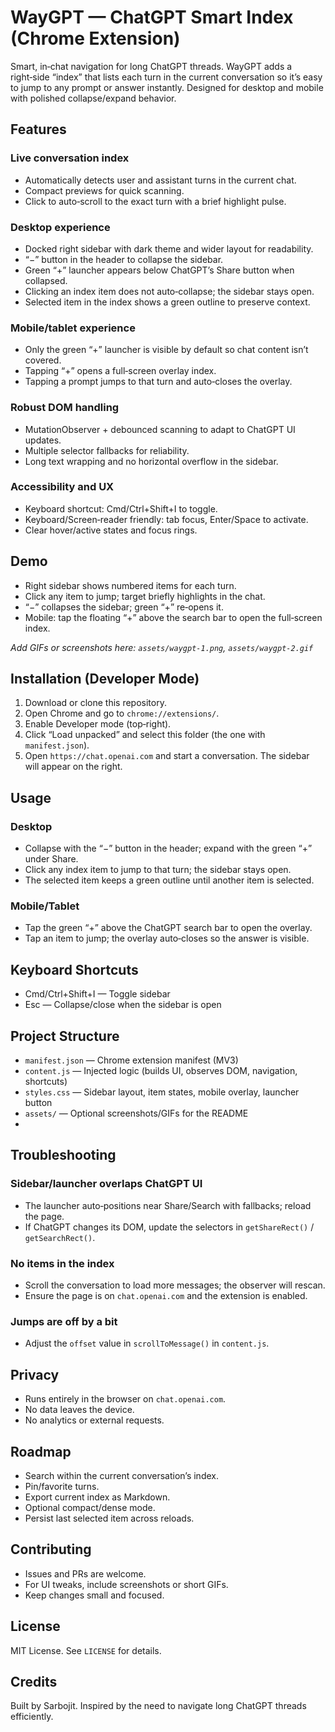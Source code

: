 # WayGPT — ChatGPT Smart Index (Chrome Extension)

Smart, in‑chat navigation for long ChatGPT threads. WayGPT adds a right‑side “index” that lists each turn in the current conversation so it’s easy to jump to any prompt or answer instantly. Designed for desktop and mobile with polished collapse/expand behavior.

## Features

### Live conversation index
- Automatically detects user and assistant turns in the current chat.
- Compact previews for quick scanning.
- Click to auto‑scroll to the exact turn with a brief highlight pulse.

### Desktop experience
- Docked right sidebar with dark theme and wider layout for readability.
- “−” button in the header to collapse the sidebar.
- Green “+” launcher appears below ChatGPT’s Share button when collapsed.
- Clicking an index item does not auto‑collapse; the sidebar stays open.
- Selected item in the index shows a green outline to preserve context.

### Mobile/tablet experience
- Only the green “+” launcher is visible by default so chat content isn’t covered.
- Tapping “+” opens a full‑screen overlay index.
- Tapping a prompt jumps to that turn and auto‑closes the overlay.

### Robust DOM handling
- MutationObserver + debounced scanning to adapt to ChatGPT UI updates.
- Multiple selector fallbacks for reliability.
- Long text wrapping and no horizontal overflow in the sidebar.

### Accessibility and UX
- Keyboard shortcut: Cmd/Ctrl+Shift+I to toggle.
- Keyboard/Screen‑reader friendly: tab focus, Enter/Space to activate.
- Clear hover/active states and focus rings.

## Demo
- Right sidebar shows numbered items for each turn.
- Click any item to jump; target briefly highlights in the chat.
- “−” collapses the sidebar; green “+” re‑opens it.
- Mobile: tap the floating “+” above the search bar to open the full‑screen index.

_Add GIFs or screenshots here: `assets/waygpt-1.png`, `assets/waygpt-2.gif`_

## Installation (Developer Mode)

1. Download or clone this repository.
2. Open Chrome and go to `chrome://extensions/`.
3. Enable Developer mode (top‑right).
4. Click “Load unpacked” and select this folder (the one with `manifest.json`).
5. Open `https://chat.openai.com` and start a conversation. The sidebar will appear on the right.

## Usage

### Desktop
- Collapse with the “−” button in the header; expand with the green “+” under Share.
- Click any index item to jump to that turn; the sidebar stays open.
- The selected item keeps a green outline until another item is selected.

### Mobile/Tablet
- Tap the green “+” above the ChatGPT search bar to open the overlay.
- Tap an item to jump; the overlay auto‑closes so the answer is visible.

## Keyboard Shortcuts
- Cmd/Ctrl+Shift+I — Toggle sidebar  
- Esc — Collapse/close when the sidebar is open

## Project Structure
- `manifest.json` — Chrome extension manifest (MV3)
- `content.js` — Injected logic (builds UI, observes DOM, navigation, shortcuts)
- `styles.css` — Sidebar layout, item states, mobile overlay, launcher button
- `assets/` — Optional screenshots/GIFs for the README
- 
## Troubleshooting

### Sidebar/launcher overlaps ChatGPT UI
- The launcher auto‑positions near Share/Search with fallbacks; reload the page.
- If ChatGPT changes its DOM, update the selectors in `getShareRect()` / `getSearchRect()`.

### No items in the index
- Scroll the conversation to load more messages; the observer will rescan.
- Ensure the page is on `chat.openai.com` and the extension is enabled.

### Jumps are off by a bit
- Adjust the `offset` value in `scrollToMessage()` in `content.js`.

## Privacy
- Runs entirely in the browser on `chat.openai.com`.
- No data leaves the device.
- No analytics or external requests.

## Roadmap
- Search within the current conversation’s index.
- Pin/favorite turns.
- Export current index as Markdown.
- Optional compact/dense mode.
- Persist last selected item across reloads.

## Contributing
- Issues and PRs are welcome.
- For UI tweaks, include screenshots or short GIFs.
- Keep changes small and focused.

## License
MIT License. See `LICENSE` for details.

## Credits
Built by Sarbojit. Inspired by the need to navigate long ChatGPT threads efficiently.
